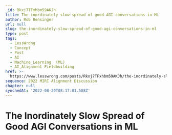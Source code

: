 ```yaml
---
_id: Rkxj7TFxhbm59AKJh
title: The inordinately slow spread of good AGI conversations in ML
author: Rob Bensinger
url: null
slug: the-inordinately-slow-spread-of-good-agi-conversations-in-ml
type: post
tags:
  - LessWrong
  - Concept
  - Post
  - AI
  - Machine_Learning  (ML)
  - AI_Alignment Fieldbuilding
href: >-
  https://www.lesswrong.com/posts/Rkxj7TFxhbm59AKJh/the-inordinately-slow-spread-of-good-agi-conversations-in-ml
sequence: 2022 MIRI Alignment Discussion
chapter: null
synchedAt: '2022-08-30T08:17:01.588Z'
---
```


# The Inordinately Slow Spread of Good AGI Conversations in ML
